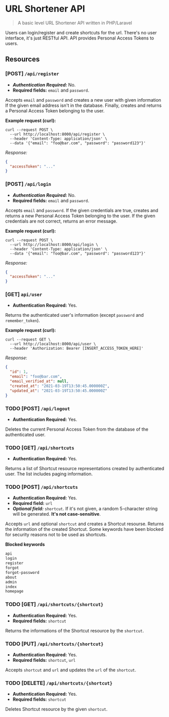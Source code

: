 # URL Shortener API
> A basic level URL Shortener API written in PHP/Laravel

Users can login/register and create shortcuts for the url. There's no user
interface, it's just RESTful API. API provides Personal Access Tokens to users.

## Resources
### [POST] `/api/register`
* ***Authentication Required:*** No.
* **Required fields:** `email` and `password`.

Accepts `email` and `password` and creates a new user with given information If
the given email address isn't in the database. Finally, creates and returns a
Personal Access Token belonging to the user.

**Example request (curl):**
```console
curl --request POST \
  --url http://localhost:8000/api/register \
  --header 'Content-Type: application/json' \
  --data '{"email": "foo@bar.com", "password": "password123"}'
```

*Response:*
```json
{
  "accessToken": "..."
}
```

### [POST] `/api/login`
* ***Authentication Required:*** No.
* **Required fields:** `email` and `password`.

Accepts `email` and `password`. If the given credentials are true, creates and
returns a new Personal Access Token belonging to the user. If the given
credentials are not correct, returns an error message.

**Example request (curl):**
```console
curl --request POST \
  --url http://localhost:8000/api/login \
  --header 'Content-Type: application/json' \
  --data '{"email": "foo@bar.com", "password": "password123"}'
```

*Response:*
```json
{
  "accessToken": "..."
}
```

### [GET] `api/user`
* **Authentication Required:** Yes.

Returns the authenticated user's information (except `password` and `remember_token`).

**Example request (curl):**
```console
curl --request GET \
  --url http://localhost:8000/api/user \
  --header 'Authorization: Bearer [INSERT_ACCESS_TOKEN_HERE]'
```

*Response*:
```json
{
  "id": 1,
  "email": "foo@bar.com",
  "email_verified_at": null,
  "created_at": "2021-03-19T13:50:45.000000Z",
  "updated_at": "2021-03-19T13:50:45.000000Z"
}
```

### TODO [POST] `/api/logout`
* **Authentication Required:** Yes.

Deletes the current Personal Access Token from the database of the authenticated
user.

### TODO [GET] `/api/shortcuts`
* **Authentication Required:** Yes.

Returns a list of Shortcut resource representations created by authenticated
user. The list includes paging information.

### TODO [POST] `/api/shortcuts`
* **Authentication Required:** Yes.
* **Required field:** `url`
* ***Optional field:*** `shortcut`. If it's not given, a random 5-character
  string will be generated. **It's not case-sensitive**.

Accepts `url` and optional `shortcut` and creates a Shortcut resourse. Returns
the information of the created Shortcut. Some keywords have been blocked for
security reasons not to be used as shortcuts.

**Blocked keywords**
```txt
api
login
register
forgot
forgot-password
about
admin
index
homepage
```
### TODO [GET] `/api/shortcuts/{shortcut}`
* **Authentication Required:** Yes.
* **Required fields:** `shortcut`

Returns the informations of the Shortcut resource by the `shortcut`.

### TODO [PUT] `/api/shortcuts/{shortcut}`
* **Authentication Required:** Yes.
* **Required fields:** `shortcut`, `url`

Accepts `shortcut` and `url` and updates the `url` of the `shortcut`.

### TODO [DELETE] `/api/shortcuts/{shortcut}`
* **Authentication Required:** Yes.
* **Required fields:** `shortcut`

Deletes Shortcut resource by the given `shortcut`.